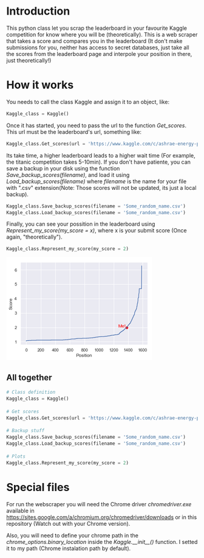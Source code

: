 # Introduction

This python class let you scrap the leaderboard in your favourite Kaggle competition for know where you will be (theoretically). This is a web scraper that takes a score and compares you in the leaderboard (It don't make submissions for you, neither has access to secret databases, just take all the scores from the leaderboard page and interpole your position in there, just theoretically!)

# How it works

You needs to call the class Kaggle and assign it to an object, like:
```python
Kaggle_class = Kaggle()
```

Once it has started, you need to pass the url to the function *Get_scores*. This url must be the leaderboard's url, something like:
```python
Kaggle_class.Get_scores(url = 'https://www.kaggle.com/c/ashrae-energy-prediction/leaderboard')
```

Its take time, a higher leaderboard leads to a higher wait time (For example, the titanic competition takes 5-10min). If you don't have patiente, you can save a backup in your disk using the function *Save_backup_scores(filename)*, and load it using *Load_backup_scores(filename)* where *filename* is the name for your file with ".csv" extension(Note: Those scores will not be updated, its just a local backup). 
```python
Kaggle_class.Save_backup_scores(filename = 'Some_random_name.csv')
Kaggle_class.Load_backup_scores(filename = 'Some_random_name.csv')
```

Finally, you can see your possition in the leaderboard using *Represent_my_score(my_score = x)*, where x is your submit score (Once again, "theoretically").
```python
Kaggle_class.Represent_my_score(my_score = 2)
```
![Example plot](Example_plot.png)

## All together
```python
# Class definition
Kaggle_class = Kaggle()

# Get scores
Kaggle_class.Get_scores(url = 'https://www.kaggle.com/c/ashrae-energy-prediction/leaderboard')

# Backup stuff
Kaggle_class.Save_backup_scores(filename = 'Some_random_name.csv')
Kaggle_class.Load_backup_scores(filename = 'Some_random_name.csv')

# Plots
Kaggle_class.Represent_my_score(my_score = 2)
```


# Special files
For run the webscraper you will need the Chrome driver *chromedriver.exe* available in <https://sites.google.com/a/chromium.org/chromedriver/downloads> or in this repository (Watch out with your Chrome version).

Also, you will need to define your chrome path in the *chrome_options.binary_location* inside the *Kaggle.\_\_init\_\_()* function. I setted it to my path (Chrome instalation path by default).





